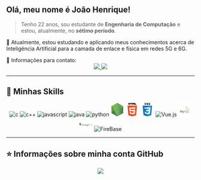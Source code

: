 <h2 style="display:flex;align-items:center">
    <b>
        Olá, meu nome é João Henrique!
    </b>
</h2>

> Tenho 22 anos, sou estudante de <strong>Engenharia de Computação</strong> e estou, atualmente, no <strong>sétimo período</strong>.

🔭 Atualmente, estou estudando e aplicando meus conhecimentos acerca de Inteligência Artificial para a camada de enlace e física em redes 5G e 6G. 

<div id="contatos">
    💬 Informações para contato:
    <div id="info" align="center">
        <a href="https://www.linkedin.com/in/joao-delfino/">
            <img src="https://img.shields.io/badge/-LINKEDIN-blue?style=flat-square&logo=Linkedin&logoColor=white"/>
        </a>
        <a href="mailto:joaohsdelfino@gmail.com">
            <img src="https://img.shields.io/badge/-EMAIL-red?style=flat-square&logo=Gmail&logoColor=white"/>
        </a>
    </div>
</div>

----

<h2> 🚀 Minhas Skills </h2>
<div id="skills" align="center">
    <img height="36" src="https://img.icons8.com/color/512/c-programming.png" alt="c"/>
    <img height="36" src="https://img.icons8.com/color/512/c-plus-plus-logo.png" alt="c++"/>
    <img height="36" src="https://img.icons8.com/color/512/javascript--v1.png" alt="javascript"/>
    <img height="36" src="https://img.icons8.com/color/512/java-coffee-cup-logo.png" alt="java"/>
    <img height="36" src="https://img.icons8.com/color/512/python.png" alt="python"/>
    <img height="36" src="https://raw.githubusercontent.com/github/explore/80688e429a7d4ef2fca1e82350fe8e3517d3494d/topics/nodejs/nodejs.png" alt="Nodejs"/>
    <img height="36" src="https://raw.githubusercontent.com/github/explore/80688e429a7d4ef2fca1e82350fe8e3517d3494d/topics/html/html.png" alt="HTML5"/>
    <img height="36" src="https://raw.githubusercontent.com/github/explore/80688e429a7d4ef2fca1e82350fe8e3517d3494d/topics/css/css.png" alt="CSS"/>
    <img height="36" src="https://img.icons8.com/color/512/vue-js.png" alt="Vue.js"/>
    <img height="36" src="https://raw.githubusercontent.com/github/explore/80688e429a7d4ef2fca1e82350fe8e3517d3494d/topics/mysql/mysql.png" alt="MySQL"/>
    <img height="36" src="https://raw.githubusercontent.com/github/explore/80688e429a7d4ef2fca1e82350fe8e3517d3494d/topics/mongodb/mongodb.png" alt="MongoDB"/>
    <img height="36" src="https://img.icons8.com/color/512/firebase.png" alt="FireBase"/>
</div>

---

<h2> ⭐ Informações sobre minha conta GitHub </h2>
<div id="github-stats" align="center">
    <img src="https://github-readme-stats-sigma-five.vercel.app/api/top-langs/?username=Joaohsd&layout=compact&theme=tokyonight"/>
</div>
